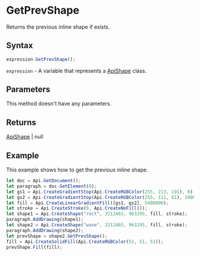 # GetPrevShape

Returns the previous inline shape if exists.

## Syntax

```javascript
expression.GetPrevShape();
```

`expression` - A variable that represents a [ApiShape](../ApiShape.md) class.

## Parameters

This method doesn't have any parameters.

## Returns

[ApiShape](../../ApiShape/ApiShape.md) \| null

## Example

This example shows how to get the previous inline shape.

```javascript editor-docx
let doc = Api.GetDocument();
let paragraph = doc.GetElement(0);
let gs1 = Api.CreateGradientStop(Api.CreateRGBColor(255, 213, 191), 0);
let gs2 = Api.CreateGradientStop(Api.CreateRGBColor(255, 111, 61), 100000);
let fill = Api.CreateLinearGradientFill([gs1, gs2], 5400000);
let stroke = Api.CreateStroke(0, Api.CreateNoFill());
let shape1 = Api.CreateShape("rect", 3212465, 963295, fill, stroke);
paragraph.AddDrawing(shape1);
let shape2 = Api.CreateShape("wave", 3212465, 963295, fill, stroke);
paragraph.AddDrawing(shape2);
let prevShape = shape2.GetPrevShape();
fill = Api.CreateSolidFill(Api.CreateRGBColor(51, 51, 51));
prevShape.Fill(fill);
```
